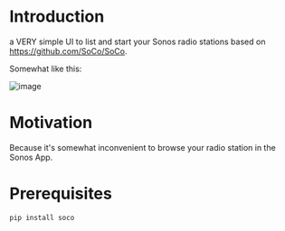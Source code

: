 # Introduction

a VERY simple UI to list and start your Sonos radio stations based on https://github.com/SoCo/SoCo.

Somewhat like this:

![image](https://user-images.githubusercontent.com/11560817/145116465-8d9ab457-a85d-415d-bb57-30698a479f91.png)

# Motivation

Because it's somewhat inconvenient to browse your radio station in the Sonos App.

# Prerequisites
```
pip install soco
```
